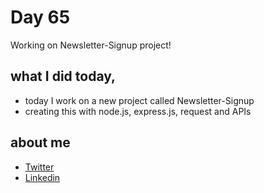 # Day 65

Working on Newsletter-Signup project!


## what I did today,

 - today I work on a new project called Newsletter-Signup
 - creating this with node.js, express.js, request and APIs

## about me

 - [Twitter](https://twitter.com/karan_chandekar)
 - [Linkedin](https://www.linkedin.com/in/karan-chandekar-a87263219/)


